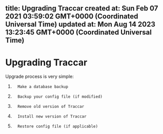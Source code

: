 
title: Upgrading Traccar
created at: Sun Feb 07 2021 03:59:02 GMT+0000 (Coordinated Universal Time)
updated at: Mon Aug 14 2023 13:23:45 GMT+0000 (Coordinated Universal Time)
---

# Upgrading Traccar

Upgrade process is very simple:

1.       Make a database backup
2.       Backup your config file (if modified)
3.       Remove old version of Traccar
4.       Install new version of Traccar
5.       Restore config file (if applicable)

          
